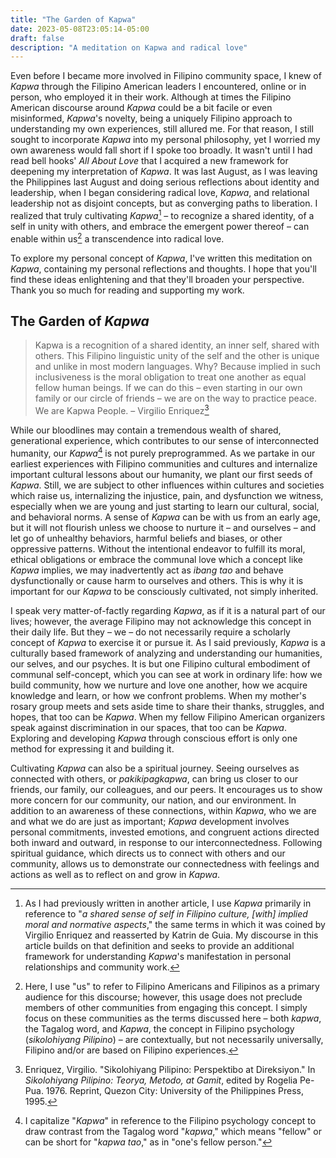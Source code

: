 ```yaml
---
title: "The Garden of Kapwa"
date: 2023-05-08T23:05:14-05:00
draft: false
description: "A meditation on Kapwa and radical love"
---
```

Even before I became more involved in Filipino community space, I knew of *Kapwa* through the Filipino American leaders I encountered, online or in person, who employed it in their work. Although at times the Filipino American discourse around *Kapwa* could be a bit facile or even misinformed, *Kapwa*'s novelty, being a uniquely Filipino approach to understanding my own experiences, still allured me. For that reason, I still sought to incorporate *Kapwa* into my personal philosophy, yet I worried my own awareness would fall short if I spoke too broadly. It wasn't until I had read bell hooks' *All About Love* that I acquired a new framework for deepening my interpretation of *Kapwa*. It was last August, as I was leaving the Philippines last August and doing serious reflections about identity and leadership, when I began considering radical love, *Kapwa*, and relational leadership not as disjoint concepts, but as converging paths to liberation. I realized that truly cultivating *Kapwa*[^1] – to recognize a shared identity, of a self in unity with others, and embrace the emergent power thereof – can enable within us[^2] a transcendence into radical love.

[^1]: As I had previously written in another article, I use *Kapwa* primarily in reference to "*a shared sense of self in Filipino culture, [with] implied moral and normative aspects*," the same terms in which it was coined by Virgilio Enriquez and reasserted by Katrin de Guia. My discourse in this article builds on that definition and seeks to provide an additional framework for understanding *Kapwa*'s manifestation in personal relationships and community work.

[^2]: Here, I use "us" to refer to Filipino Americans and Filipinos as a primary audience for this discourse; however, this usage does not preclude members of other communities from engaging this concept. I simply focus on these communities as the terms discussed here – both *kapwa*, the Tagalog word, and *Kapwa*, the concept in Filipino psychology (_sikolohiyang Pilipino_) – are contextually, but not necessarily universally, Filipino and/or are based on Filipino experiences.

To explore my personal concept of *Kapwa*, I've written this meditation on *Kapwa*, containing my personal reflections and thoughts. I hope that you'll find these ideas enlightening and that they'll broaden your perspective. Thank you so much for reading and supporting my work.

## The Garden of *Kapwa*
> Kapwa is a recognition of a shared identity, an inner self, shared with others. This Filipino linguistic unity of the self and the other is unique and unlike in most modern languages. Why? Because implied in such inclusiveness is the moral obligation to treat one another as equal fellow human beings. If we can do this – even starting in our own family or our circle of friends – we are on the way to practice peace. We are Kapwa People.
– Virgilio Enriquez[^3]

[^3]: Enriquez, Virgilio. "Sikolohiyang Pilipino: Perspektibo at Direksiyon." In _Sikolohiyang Pilipino: Teorya, Metodo, at Gamit_, edited by Rogelia Pe-Pua. 1976. Reprint, Quezon City: University of the Philippines Press, 1995.

While our bloodlines may contain a tremendous wealth of shared, generational experience, which contributes to our sense of interconnected humanity, our *Kapwa*[^4] is not purely preprogrammed. As we partake in our earliest experiences with Filipino communities and cultures and internalize important cultural lessons about our humanity, we plant our first seeds of *Kapwa*. Still, we are subject to other influences within cultures and societies which raise us, internalizing the injustice, pain, and dysfunction we witness, especially when we are young and just starting to learn our cultural, social, and behavioral norms. A sense of *Kapwa* can be with us from an early age, but it will not flourish unless we choose to nurture it – and ourselves – and let go of unhealthy behaviors, harmful beliefs and biases, or other oppressive patterns. Without the intentional endeavor to fulfill its moral, ethical obligations or embrace the communal love which a concept like *Kapwa* implies, we may inadvertently act as *ibang tao* and behave dysfunctionally or cause harm to ourselves and others. This is why it is important for our *Kapwa* to be consciously cultivated, not simply inherited.

[^4]: I capitalize "*Kapwa*" in reference to the Filipino psychology concept to draw contrast from the Tagalog word "_kapwa_," which means "fellow" or can be short for "_kapwa tao_," as in "one's fellow person."

I speak very matter-of-factly regarding *Kapwa*, as if it is a natural part of our lives; however, the average Filipino may not acknowledge this concept in their daily life. But they – we – do not necessarily require a scholarly concept of *Kapwa* to exercise it or pursue it. As I said previously, *Kapwa* is a culturally based framework of analyzing and understanding our humanities, our selves, and our psyches. It is but one Filipino cultural embodiment of communal self-concept, which you can see at work in ordinary life: how we build community, how we nurture and love one another, how we acquire knowledge and learn, or how we confront problems. When my mother's rosary group meets and sets aside time to share their thanks, struggles, and hopes, that too can be *Kapwa*. When my fellow Filipino American organizers speak against discrimination in our spaces, that too can be *Kapwa*. Exploring and developing *Kapwa* through conscious effort is only one method for expressing it and building it.

Cultivating *Kapwa* can also be a spiritual journey. Seeing ourselves as connected with others, or *pakikipagkapwa*, can bring us closer to our friends, our family, our colleagues, and our peers. It encourages us to show more concern for our community, our nation, and our environment. In addition to an awareness of these connections, within *Kapwa*, who we are and what we do are just as important; *Kapwa* development involves personal commitments, invested emotions, and congruent actions directed both inward and outward, in response to our interconnectedness. Following spiritual guidance, which directs us to connect with others and our community, allows us to demonstrate our connectedness with feelings and actions as well as to reflect on and grow in *Kapwa*.